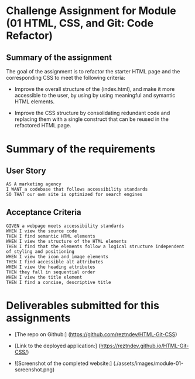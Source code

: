 # Challenge Assignment for Module (01 HTML, CSS, and Git: Code Refactor)

## Summary of the assignment

The goal of the assignment is to refactor the starter HTML page and the corresponding CSS to meet the following criteria:

* Improve the overall structure of the (index.html), and make it more accessible to the user, by using by using meaningful and symantic HTML elements.

* Improve the CSS structure by consolidating redundant code and replacing them with a single construct that can be reused in the refactored HTML page.

# Summary of the requirements

## User Story

```
AS A marketing agency
I WANT a codebase that follows accessibility standards
SO THAT our own site is optimized for search engines
```

## Acceptance Criteria

```
GIVEN a webpage meets accessibility standards
WHEN I view the source code
THEN I find semantic HTML elements
WHEN I view the structure of the HTML elements
THEN I find that the elements follow a logical structure independent of styling and positioning
WHEN I view the icon and image elements
THEN I find accessible alt attributes
WHEN I view the heading attributes
THEN they fall in sequential order
WHEN I view the title element
THEN I find a concise, descriptive title
```

# Deliverables submitted for this assignments

* [The repo on Github:] (https://github.com/reztndev/HTML-Git-CSS)

* [Link to the deployed application:] (https://reztndev.github.io/HTML-Git-CSS/)

* ![Screenshot of the completed website:] (./assets/images/module-01-screenshot.png)
